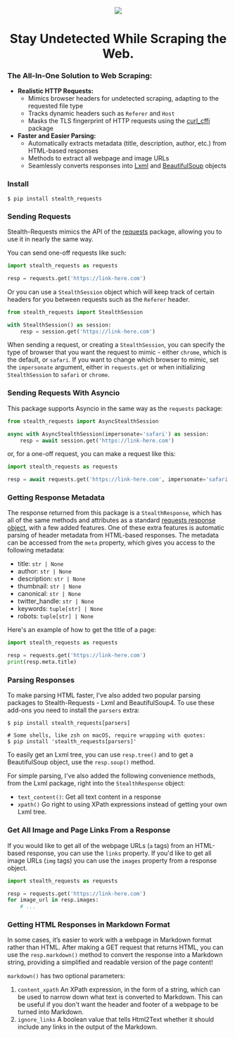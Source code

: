 <p align="center">
    <img src="https://github.com/jpjacobpadilla/Stealth-Requests/blob/0572cdf58d141239e945a1562490b1d00054379c/logo.png?raw=true">
</p>

<h1 align="center">Stay Undetected While Scraping the Web.</h1>

### The All-In-One Solution to Web Scraping:
- **Realistic HTTP Requests:**
    - Mimics browser headers for undetected scraping, adapting to the requested file type
    - Tracks dynamic headers such as `Referer` and `Host`
    - Masks the TLS fingerprint of HTTP requests using the [curl_cffi](https://curl-cffi.readthedocs.io/en/latest/) package
- **Faster and Easier Parsing:**
    - Automatically extracts metadata (title, description, author, etc.) from HTML-based responses
    - Methods to extract all webpage and image URLs
    - Seamlessly converts responses into [Lxml](https://lxml.de/apidoc/lxml.html) and [BeautifulSoup](https://beautiful-soup-4.readthedocs.io/en/latest/) objects

### Install

```
$ pip install stealth_requests
```

### Sending Requests

Stealth-Requests mimics the API of the [requests](https://requests.readthedocs.io/en/latest/) package, allowing you to use it in nearly the same way.

You can send one-off requests like such:

```python
import stealth_requests as requests

resp = requests.get('https://link-here.com')
```

Or you can use a `StealthSession` object which will keep track of certain headers for you between requests such as the `Referer` header.

```python
from stealth_requests import StealthSession

with StealthSession() as session:
    resp = session.get('https://link-here.com')
```

When sending a request, or creating a `StealthSession`, you can specify the type of browser that you want the request to mimic - either `chrome`, which is the default, or `safari`. If you want to change which browser to mimic, set the `impersonate` argument, either in `requests.get` or when initializing `StealthSession` to `safari` or `chrome`.

### Sending Requests With Asyncio

This package supports Asyncio in the same way as the `requests` package:

```python
from stealth_requests import AsyncStealthSession

async with AsyncStealthSession(impersonate='safari') as session:
    resp = await session.get('https://link-here.com')
```

or, for a one-off request, you can make a request like this:

```python
import stealth_requests as requests

resp = await requests.get('https://link-here.com', impersonate='safari')
```

### Getting Response Metadata

The response returned from this package is a `StealthResponse`, which has all of the same methods and attributes as a standard [requests response object](https://requests.readthedocs.io/en/latest/api/#requests.Response), with a few added features. One of these extra features is automatic parsing of header metadata from HTML-based responses. The metadata can be accessed from the `meta` property, which gives you access to the following metadata:

- title: `str | None`
- author: `str | None`
- description: `str | None`
- thumbnail: `str | None`
- canonical: `str | None`
- twitter_handle: `str | None`
- keywords: `tuple[str] | None`
- robots: `tuple[str] | None`

Here's an example of how to get the title of a page:

```python
import stealth_requests as requests

resp = requests.get('https://link-here.com')
print(resp.meta.title)
```

### Parsing Responses

To make parsing HTML faster, I've also added two popular parsing packages to Stealth-Requests - Lxml and BeautifulSoup4. To use these add-ons you need to install the `parsers` extra: 

```
$ pip install stealth_requests[parsers]

# Some shells, like zsh on macOS, require wrapping with quotes:
$ pip install 'stealth_requests[parsers]'
```

To easily get an Lxml tree, you can use `resp.tree()` and to get a BeautifulSoup object, use the `resp.soup()` method.

For simple parsing, I've also added the following convenience methods, from the Lxml package, right into the `StealthResponse` object:

- `text_content()`: Get all text content in a response
- `xpath()` Go right to using XPath expressions instead of getting your own Lxml tree.

### Get All Image and Page Links From a Response

If you would like to get all of the webpage URLs (`a` tags) from an HTML-based response, you can use the `links` property. If you'd like to get all image URLs (`img` tags) you can use the `images` property from a response object.

```python
import stealth_requests as requests

resp = requests.get('https://link-here.com')
for image_url in resp.images:
    # ...
```


### Getting HTML Responses in Markdown Format

In some cases, it’s easier to work with a webpage in Markdown format rather than HTML. After making a GET request that returns HTML, you can use the `resp.markdown()` method to convert the response into a Markdown string, providing a simplified and readable version of the page content!

`markdown()` has two optional parameters:

1. `content_xpath` An XPath expression, in the form of a string, which can be used to narrow down what text is converted to Markdown. This can be useful if you don't want the header and footer of a webpage to be turned into Markdown.
2. `ignore_links` A boolean value that tells Html2Text whether it should include any links in the output of the Markdown.
